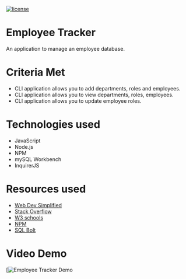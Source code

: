 [![license](https://img.shields.io/github/license/DAVFoundation/captain-n3m0.svg?style=flat-square)](https://github.com/DAVFoundation/captain-n3m0/blob/master/LICENSE)

# Employee Tracker

An application to manage an employee database.

# Criteria Met

- CLI application allows you to add departments, roles and employees.
- CLI application allows you to view departments, roles, employees.
- CLI application allows you to update employee roles.

# Technologies used

- JavaScript
- Node.js
- NPM
- mySQL Workbench
- InquirerJS

# Resources used

- [Web Dev Simplified](https://www.youtube.com/channel/UCFbNIlppjAuEX4znoulh0Cw)
- [Stack Overflow](https://stackoverflow.com/)
- [W3 schools](https://www.w3schools.com/)
- [NPM](https://www.npmjs.com/)
- [SQL Bolt](https://sqlbolt.com/)

# Video Demo

[![Employee Tracker Demo](https://drive.google.com/file/d/1uQ7KvjzU1hiuBaUCbb6vMyDn1QTJuXog/view?usp=sharing)

